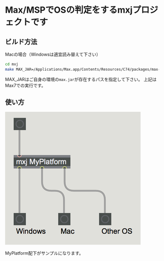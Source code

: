 # Max/MSPでOSの判定をするmxjプロジェクトです

## ビルド方法
Macの場合（Windowsは適宜読み替えて下さい）
``` sh
cd mxj
make MAX_JAR=/Applications/Max.app/Contents/Resources/C74/packages/max-mxj/java-classes/lib/max.jar
```

MAX_JARはご自身の環境の`max.jar`が存在するパスを指定して下さい。
上記はMax7での実行です。

## 使い方
![screenshot](./images/screenshot.png)

MyPlatform配下がサンプルになります。
